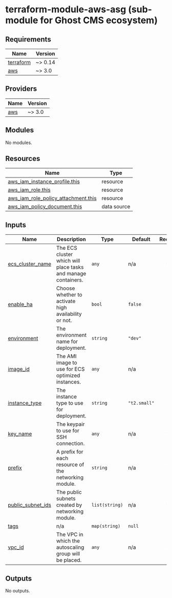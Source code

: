 # terraform-module-aws-asg (sub-module for Ghost CMS ecosystem)

<!-- BEGINNING OF PRE-COMMIT-TERRAFORM DOCS HOOK -->
## Requirements

| Name | Version |
|------|---------|
| <a name="requirement_terraform"></a> [terraform](#requirement\_terraform) | ~> 0.14 |
| <a name="requirement_aws"></a> [aws](#requirement\_aws) | ~> 3.0 |

## Providers

| Name | Version |
|------|---------|
| <a name="provider_aws"></a> [aws](#provider\_aws) | ~> 3.0 |

## Modules

No modules.

## Resources

| Name | Type |
|------|------|
| [aws_iam_instance_profile.this](https://registry.terraform.io/providers/hashicorp/aws/latest/docs/resources/iam_instance_profile) | resource |
| [aws_iam_role.this](https://registry.terraform.io/providers/hashicorp/aws/latest/docs/resources/iam_role) | resource |
| [aws_iam_role_policy_attachment.this](https://registry.terraform.io/providers/hashicorp/aws/latest/docs/resources/iam_role_policy_attachment) | resource |
| [aws_iam_policy_document.this](https://registry.terraform.io/providers/hashicorp/aws/latest/docs/data-sources/iam_policy_document) | data source |

## Inputs

| Name | Description | Type | Default | Required |
|------|-------------|------|---------|:--------:|
| <a name="input_ecs_cluster_name"></a> [ecs\_cluster\_name](#input\_ecs\_cluster\_name) | The ECS cluster which will place tasks and manage containers. | `any` | n/a | yes |
| <a name="input_enable_ha"></a> [enable\_ha](#input\_enable\_ha) | Choose whether to activate high availability or not. | `bool` | `false` | no |
| <a name="input_environment"></a> [environment](#input\_environment) | The environment name for deployment. | `string` | `"dev"` | no |
| <a name="input_image_id"></a> [image\_id](#input\_image\_id) | The AMI image to use for ECS optimized instances. | `any` | n/a | yes |
| <a name="input_instance_type"></a> [instance\_type](#input\_instance\_type) | The instance type to use for deployment. | `string` | `"t2.small"` | no |
| <a name="input_key_name"></a> [key\_name](#input\_key\_name) | The keypair to use for SSH connection. | `any` | n/a | yes |
| <a name="input_prefix"></a> [prefix](#input\_prefix) | A prefix for each resource of the networking module. | `string` | n/a | yes |
| <a name="input_public_subnet_ids"></a> [public\_subnet\_ids](#input\_public\_subnet\_ids) | The public subnets created by networking module. | `list(string)` | n/a | yes |
| <a name="input_tags"></a> [tags](#input\_tags) | n/a | `map(string)` | `null` | no |
| <a name="input_vpc_id"></a> [vpc\_id](#input\_vpc\_id) | The VPC in which the autoscaling group will be placed. | `any` | n/a | yes |

## Outputs

No outputs.
<!-- END OF PRE-COMMIT-TERRAFORM DOCS HOOK -->
